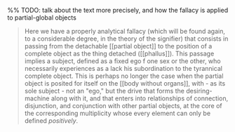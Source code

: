 %% TODO: talk about the text more precisely, and how the fallacy is applied to partial-global objects

> Here we have a properly analytical fallacy (which will be found again, to a considerable degree, in the theory of the signifier) that consists in passing from the detachable [[partial object]] to the position of a complete object as the thing detached ([[phallus]]). This passage implies a subject, defined as a fixed ego f one sex or the other, who necessarily experiences as a lack his subordination to the tyrannical complete object. 
> This is perhaps no longer the case when the partial object is posited for itself on the [[body without organs]], with - as its sole subject - not an "ego," but the drive that forms the desiring-machine along with it, and that enters into relationships of connection, disjunction, and conjunction with other partial objects, at the core of the corresponding multiplicity whose every element can only be defined _positively_. 